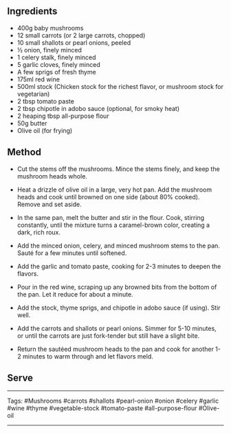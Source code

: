 
## Ingredients

* 400g baby mushrooms  
* 12 small carrots (or 2 large carrots, chopped)  
* 10 small shallots or pearl onions, peeled  
* ½ onion, finely minced  
* 1 celery stalk, finely minced  
* 5 garlic cloves, finely minced  
* A few sprigs of fresh thyme  
* 175ml red wine  
* 500ml stock (Chicken stock for the richest flavor, or mushroom stock for vegetarian)  
* 2 tbsp tomato paste  
* 2 tbsp chipotle in adobo sauce (optional, for smoky heat)  
* 2 heaping tbsp all-purpose flour  
* 50g butter  
* Olive oil (for frying)
## Method

* Cut the stems off the mushrooms. Mince the stems finely, and keep the mushroom heads whole.  

* Heat a drizzle of olive oil in a large, very hot pan. Add the mushroom heads and cook until browned on one side (about 80% cooked). Remove and set aside.  

* In the same pan, melt the butter and stir in the flour. Cook, stirring constantly, until the mixture turns a caramel-brown color, creating a dark, rich roux.  

* Add the minced onion, celery, and minced mushroom stems to the pan. Sauté for a few minutes until softened.  

* Add the garlic and tomato paste, cooking for 2-3 minutes to deepen the flavors.  

* Pour in the red wine, scraping up any browned bits from the bottom of the pan. Let it reduce for about a minute.  

* Add the stock, thyme sprigs, and chipotle in adobo sauce (if using). Stir well.  

* Add the carrots and shallots or pearl onions. Simmer for 5-10 minutes, or until the carrots are just fork-tender but still have a slight bite.  

* Return the sautéed mushroom heads to the pan and cook for another 1-2 minutes to warm through and let flavors meld.
## Serve


---
Tags:  #Mushrooms #carrots #shallots #pearl-onion #onion #celery #garlic #wine #thyme #vegetable-stock #tomato-paste #all-purpose-flour #Olive-oil 

---

